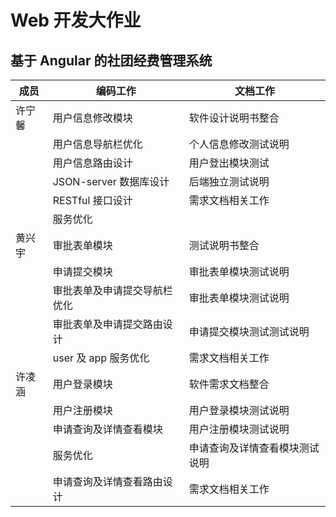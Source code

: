 # Web 开发大作业
## 基于 Angular 的社团经费管理系统

| 成员 |编码工作 |文档工作 |
| ------ | ------ | ------ |
| 许宁馨 | 用户信息修改模块 | 软件设计说明书整合 |
||用户信息导航栏优化|个人信息修改测试说明|
||用户信息路由设计|用户登出模块测试|
||JSON-server 数据库设计|后端独立测试说明|
||RESTful 接口设计| 需求文档相关工作 |
||服务优化||
| 黄兴宇 | 审批表单模块| 测试说明书整合 |
||申请提交模块|审批表单模块测试说明|
||审批表单及申请提交导航栏优化|审批表单模块测试说明|
||审批表单及申请提交路由设计|申请提交模块测试测试说明|
||user 及 app 服务优化| 需求文档相关工作 |
| 许凌涵 | 用户登录模块 |  软件需求文档整合 |
| | 用户注册模块 | 用户登录模块测试说明 |
| |申请查询及详情查看模块| 用户注册模块测试说明 |
| |服务优化| 申请查询及详情查看模块测试说明 |
| |申请查询及详情查看路由设计| 需求文档相关工作 |

